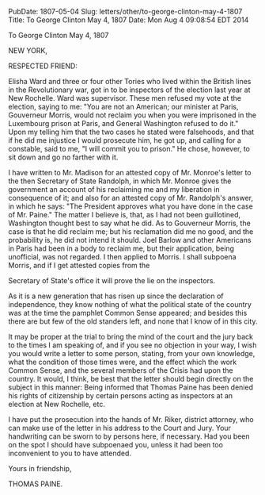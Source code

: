 PubDate: 1807-05-04
Slug: letters/other/to-george-clinton-may-4-1807
Title: To George Clinton  May 4, 1807
Date: Mon Aug  4 09:08:54 EDT 2014

   To George Clinton  May 4, 1807

   NEW YORK,

   RESPECTED FRIEND:

   Elisha Ward and three or four other Tories who lived within the British
   lines in the Revolutionary war, got in to be inspectors of the election
   last year at New Rochelle. Ward was supervisor. These men refused my vote
   at the election, saying to me: "You are not an American; our minister at
   Paris, Gouverneur Morris, would not reclaim you when you were imprisoned
   in the Luxembourg prison at Paris, and General Washington refused to do
   it." Upon my telling him that the two cases he stated were falsehoods, and
   that if he did me injustice I would prosecute him, he got up, and calling
   for a constable, said to me, "I will commit you to prison." He chose,
   however, to sit down and go no farther with it.

   I have written to Mr. Madison for an attested copy of Mr. Monroe's letter
   to the then Secretary of State Randolph, in which Mr. Monroe gives the
   government an account of his reclaiming me and my liberation in
   consequence of it; and also for an attested copy of Mr. Randolph's answer,
   in which he says: "The President approves what you have done in the case
   of Mr. Paine." The matter I believe is, that, as I had not been
   guillotined, Washington thought best to say what he did. As to Gouverneur
   Morris, the case is that he did reclaim me; but his reclamation did me no
   good, and the probability is, he did not intend it should. Joel Barlow and
   other Americans in Paris had been in a body to reclaim me, but their
   application, being unofficial, was not regarded. I then applied to Morris.
   I shall subpoena Morris, and if I get attested copies from the

   Secretary of State's office it will prove the lie on the inspectors.

   As it is a new generation that has risen up since the declaration of
   independence, they know nothing of what the political state of the country
   was at the time the pamphlet Common Sense appeared; and besides this there
   are but few of the old standers left, and none that I know of in this
   city.

   It may be proper at the trial to bring the mind of the court and the jury
   back to the times I am speaking of, and if you see no objection in your
   way, I wish you would write a letter to some person, stating, from your
   own knowledge, what the condition of those times were, and the effect
   which the work Common Sense, and the several members of the Crisis had
   upon the country. It would, I think, be best that the letter should begin
   directly on the subject in this manner: Being informed that Thomas Paine
   has been denied his rights of citizenship by certain persons acting as
   inspectors at an election at New Rochelle, etc.

   I have put the prosecution into the hands of Mr. Riker, district attorney,
   who can make use of the letter in his address to the Court and Jury. Your
   handwriting can be sworn to by persons here, if necessary. Had you been on
   the spot I should have subpoenaed you, unless it had been too inconvenient
   to you to have attended.

   Yours in friendship,

   THOMAS PAINE.


